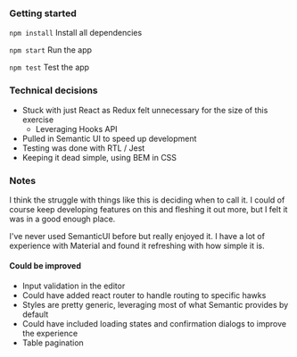 ### Getting started
`npm install`
Install all dependencies

`npm start`
Run the app

`npm test`
Test the app

### Technical decisions
- Stuck with just React as Redux felt unnecessary for the size of this exercise
  - Leveraging Hooks API
- Pulled in Semantic UI to speed up development
- Testing was done with RTL / Jest
- Keeping it dead simple, using BEM in CSS

### Notes
I think the struggle with things like this is deciding when to call it. I could of course keep developing features on
this and fleshing it out more, but I felt it was in a good enough place.

I've never used SemanticUI before but really enjoyed it. I have a lot of experience with Material and found it
refreshing with how simple it is.

#### Could be improved
- Input validation in the editor
- Could have added react router to handle routing to specific hawks
- Styles are pretty generic, leveraging most of what Semantic provides by default
- Could have included loading states and confirmation dialogs to improve the experience
- Table pagination

